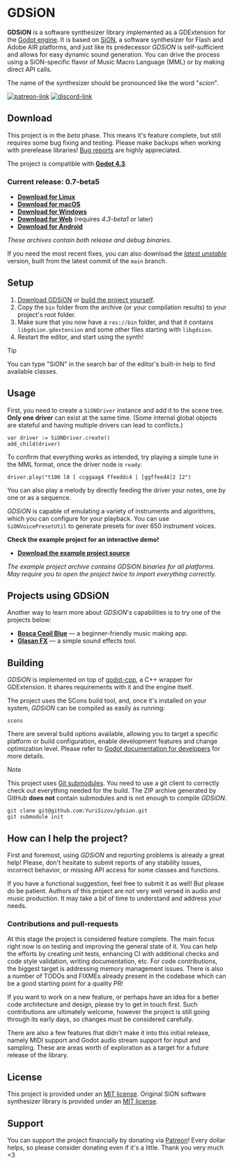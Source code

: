 # GDSiON

**GDSiON** is a software synthesizer library implemented as a GDExtension for the [Godot engine](https://godotengine.org/). It is based on [SiON](https://github.com/keim/SiON), a software synthesizer for Flash and Adobe AIR platforms, and just like its predecessor _GDSiON_ is self-sufficient and allows for easy dynamic sound generation. You can drive the process using a SiON-specific flavor of Music Macro Language (MML) or by making direct API calls.

The name of the synthesizer should be pronounced like the word "_scion_".

[![patreon-link](https://img.shields.io/badge/Patreon-orange?label=support%20the%20project&color=%23F2614B&style=for-the-badge)](https://patreon.com/YuriSizov)
[![discord-link](https://img.shields.io/badge/Discord-purple?label=get%20in%20touch&color=%235865F2&style=for-the-badge)](https://discord.gg/S657Y9KPF9)

## Download

This project is in the _beta_ phase. This means it's feature complete, but still requires some bug fixing and testing. Please make backups when working with prerelease libraries! [Bug reports](https://github.com/YuriSizov/gdsion/issues) are highly appreciated.

The project is compatible with **[Godot 4.3](https://godotengine.org/download/archive/4.3-stable/)**.

### Current release: 0.7-beta5

* **[Download for Linux](https://github.com/YuriSizov/gdsion/releases/download/0.7-beta5/libgdsion-linux.zip)**
* **[Download for macOS](https://github.com/YuriSizov/gdsion/releases/download/0.7-beta5/libgdsion-macos.zip)**
* **[Download for Windows](https://github.com/YuriSizov/gdsion/releases/download/0.7-beta5/libgdsion-windows.zip)**
* **[Download for Web](https://github.com/YuriSizov/gdsion/releases/download/0.7-beta5/libgdsion-web.zip)** (requires _4.3-beta1_ or later)
* **[Download for Android](https://github.com/YuriSizov/gdsion/releases/download/0.7-beta5/libgdsion-android.zip)**

_These archives contain both release and debug binaries._

If you need the most recent fixes, you can also download the _[latest unstable](https://github.com/YuriSizov/gdsion/releases/latest-unstable)_ version, built from the latest commit of the `main` branch.

## Setup

1. [Download GDSiON](#download) or [build the project yourself](#building).
2. Copy the `bin` folder from the archive (or your compilation results) to your project's root folder.
3. Make sure that you now have a `res://bin` folder, and that it contains `libgdsion.gdextension` and some other files starting with `libgdsion`.
4. Restart the editor, and start using the synth!

> [!TIP]
> You can type "SiON" in the search bar of the editor's built-in help to find available classes.

## Usage

First, you need to create a `SiONDriver` instance and add it to the scene tree. **Only one driver** can exist at the same time. (Some internal global objects are stateful and having multiple drivers can lead to conflicts.)

```gdscript
var driver := SiONDriver.create()
add_child(driver)
```

To confirm that everything works as intended, try playing a simple tune in the MML format, once the driver node is `ready`:

```gdscript
driver.play("t100 l8 [ ccggaag4 ffeeddc4 | [ggffeed4]2 ]2")
```

You can also play a melody by directly feeding the driver your notes, one by one or as a sequence.

_GDSiON_ is capable of emulating a variety of instruments and algorithms, which you can configure for your playback. You can use `SiONVoicePresetUtil` to generate presets for over 650 instrument voices.

**Check the example project for an interactive demo!**

* **[Download the example project source](https://github.com/YuriSizov/gdsion/releases/download/latest-unstable/example-project-source.zip)**

_The example project archive contains GDSiON binaries for all platforms. May require you to open the project twice to import everything correctly._

## Projects using GDSiON

Another way to learn more about _GDSiON_'s capabilities is to try one of the projects below:

* **[Bosca Ceoil Blue](https://github.com/YuriSizov/boscaceoil-blue)** — a beginner-friendly music making app.
* **[Glasan FX](https://github.com/YuriSizov/glasan-fx)** — a simple sound effects tool.

## Building

_GDSiON_ is implemented on top of [godot-cpp](https://github.com/godotengine/godot-cpp), a C++ wrapper for GDExtension. It shares requirements with it and the engine itself.

The project uses the SCons build tool, and, once it's installed on your system, _GDSiON_ can be compiled as easily as running:

```shell
scons
```

There are several build options available, allowing you to target a specific platform or build configuration, enable development features and change optimization level. Please refer to [Godot documentation for developers](https://docs.godotengine.org/en/latest/contributing/development/compiling/index.html) for more details.

> [!NOTE]
> This project uses [Git submodules](https://git-scm.com/book/en/v2/Git-Tools-Submodules). You need to use a git client to correctly check out everything needed for the build. The ZIP archive generated by GitHub **does not** contain submodules and is not enough to compile _GDSiON_.
> ```
> git clone git@github.com:YuriSizov/gdsion.git
> git submodule init
> ```

## How can I help the project?

First and foremost, using _GDSiON_ and reporting problems is already a great help! Please, don't hesitate to submit reports of any stability issues, incorrect behavior, or missing API access for some classes and functions.

If you have a functional suggestion, feel free to submit it as well! But please do be patient. Authors of this project are not very well versed in audio and music production. It may take a bit of time to understand and address your needs.

### Contributions and pull-requests

At this stage the project is considered feature complete. The main focus right now is on testing and improving the general state of it. You can help the efforts by creating unit tests, enhancing CI with additional checks and code style validation, writing documentation, etc. For code contributions, the biggest target is addressing memory management issues. There is also a number of TODOs and FIXMEs already present in the codebase which can be a good starting point for a quality PR!

If you want to work on a new feature, or perhaps have an idea for a better code architecture and design, please try to get in touch first. Such contributions are ultimately welcome, however the project is still going through its early days, so changes must be considered carefully.

There are also a few features that didn't make it into this initial release, namely MIDI support and Godot audio stream support for input and sampling. These are areas worth of exploration as a target for a future release of the library.

## License

This project is provided under an [MIT license](LICENSE). Original SiON software synthesizer library is provided under an [MIT license](https://github.com/keim/SiON/blob/1e6d6cd20bbc0379f5a81f607ac87a105163648f/LICENSE.md).

## Support

You can support the project financially by donating via [Patreon](https://www.patreon.com/YuriSizov)! Every dollar helps, so please consider donating even if it's a little. Thank you very much <3
